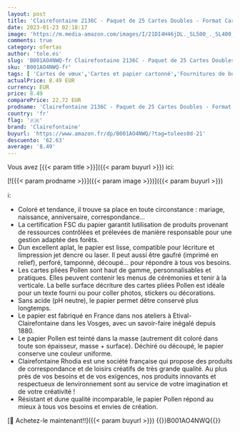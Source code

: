 ```yaml
---
layout: post
title: 'Clairefontaine 2136C - Paquet de 25 Cartes Doubles - Format Carré 16x16cm - 210g/m² - Coloris Blanc - Cartons d Invitation Evènements et Correspondance - Gamme Pollen - Papier Premium Lisse'
date: 2023-01-23 02:18:17
image: 'https://m.media-amazon.com/images/I/21DI4H46jDL._SL500_._SL400_.jpg'
comments: true
category: ofertas
author: 'tole.es'
slug: 'B001AO4NWQ-fr Clairefontaine 2136C - Paquet de 25 Cartes Doubles -...'
sku: 'B001AO4NWQ-fr'
tags: [ 'Cartes de vœux','Cartes et papier cartonné','Fournitures de bureau','Papeterie','clairefontaine','🇫🇷', ]
actualPrice: 8.49 EUR
currency: EUR
price: 8.49
comparePrice: 22.72 EUR
prodname: 'Clairefontaine 2136C - Paquet de 25 Cartes Doubles - Format Carré 16x16cm - 210g/m² - Coloris Blanc - Cartons d Invitation Evènements et Correspondance - Gamme Pollen - Papier Premium Lisse'
country: 'fr'
flag: '🇫🇷'
brand: 'Clairefontaine'
buyurl: 'https://www.amazon.fr/dp/B001AO4NWQ/?tag=tolees0d-21'
descuento: '62.63'
average: '8.49'
---
```


Vous avez [{{< param title >}}]({{< param buyurl >}}) ici:

[![{{< param prodname >}}]({{< param image >}})]({{< param buyurl >}})

ℹ️:

- Coloré et tendance, il trouve sa place en toute circonstance : mariage, naissance, anniversaire, correspondance...
- La certification FSC du papier garantit lutilisation de produits provenant de ressources contrôlées et prélevées de manière responsable pour une gestion adaptée des forêts.
- Dun excellent aplat, le papier est lisse, compatible pour lécriture et limpression jet dencre ou laser. Il peut aussi être gaufré (imprimé en relief), perforé, tamponné, découpé… pour répondre à tous vos besoins.
- Les cartes pliées Pollen sont haut de gamme, personnalisables et pratiques. Elles peuvent contenir les menus de cérémonies et tenir à la verticale. La belle surface décriture des cartes pliées Pollen est idéale pour un texte fourni ou pour coller photos, stickers ou décorations.
- Sans acide (pH neutre), le papier permet dêtre conservé plus longtemps.
- Le papier est fabriqué en France dans nos ateliers à Etival-Clairefontaine dans les Vosges, avec un savoir-faire inégalé depuis 1880.
- Le papier Pollen est teinté dans la masse (autrement dit coloré dans toute son épaisseur, masse + surface). Déchiré ou découpé, le papier conserve une couleur uniforme.
- Clairefontaine Rhodia est une société française qui propose des produits de correspondance et de loisirs créatifs de très grande qualité. Au plus près de vos besoins et de vos exigences, nos produits innovants et respectueux de lenvironnement sont au service de votre imagination et de votre créativité !
- Résistant et dune qualité incomparable, le papier Pollen répond au mieux à tous vos besoins et envies de création.

[🛒 Achetez-le maintenant!!]({{< param buyurl >}})
{{<world>}}B001AO4NWQ{{</world>}}
